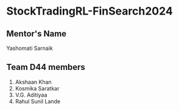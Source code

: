 # StockTradingRL-FinSearch2024
## Mentor's Name
Yashomati Sarnaik
## Team D44 members
1. Akshaan Khan
2. Kosmika Saratkar
3. V.G. Aditiyaa
4. Rahul Sunil Lande